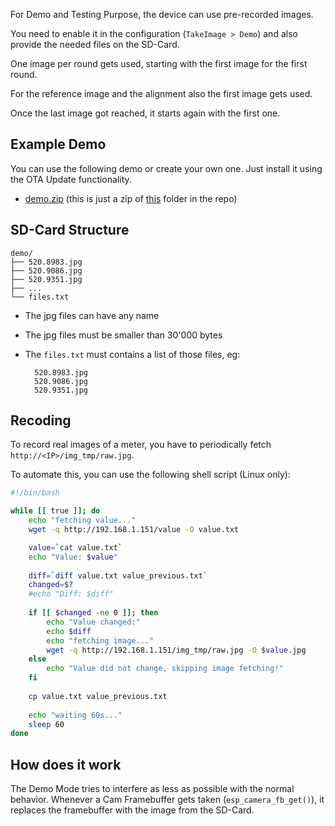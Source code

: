 For Demo and Testing Purpose, the device can use pre-recorded images.

You need to enable it in the configuration (`TakeImage > Demo`) and also provide the needed files on the SD-Card.

One image per round gets used, starting with the first image for the first round.

For the reference image and the alignment also the first image gets used.

Once the last image got reached, it starts again with the first one.

## Example Demo
You can use the following demo or create your own one.
Just install it using the OTA Update functionality.

 - [demo.zip](https://github.com/jomjol/AI-on-the-edge-device/files/10320454/demo.zip) (this is just a zip of [this](https://github.com/jomjol/AI-on-the-edge-device/tree/master/code) folder in the repo)


## SD-Card Structure
```
demo/
├── 520.8983.jpg
├── 520.9086.jpg
├── 520.9351.jpg
├── ...
└── files.txt
```

- The jpg files can have any name
- The jpg files must be smaller than 30'000 bytes
- The `files.txt` must contains a list of those files, eg:

        520.8983.jpg
        520.9086.jpg
        520.9351.jpg

## Recoding
To record real images of a meter, you have to periodically fetch `http://<IP>/img_tmp/raw.jpg`.

To automate this, you can use the following shell script (Linux only):
```bash
#!/bin/bash

while [[ true ]]; do
    echo "fetching value..."
    wget -q http://192.168.1.151/value -O value.txt

    value=`cat value.txt`
    echo "Value: $value"
    
    diff=`diff value.txt value_previous.txt`
    changed=$?
    #echo "Diff: $diff"
    
    if [[ $changed -ne 0 ]]; then
        echo "Value changed:"
        echo $diff
        echo "fetching image..."
        wget -q http://192.168.1.151/img_tmp/raw.jpg -O $value.jpg
    else
        echo "Value did not change, skipping image fetching!"
    fi
    
    cp value.txt value_previous.txt
    
    echo "waiting 60s..."
    sleep 60
done
```

## How does it work
The Demo Mode tries to interfere as less as possible with the normal behavior. Whenever a Cam Framebuffer gets taken (`esp_camera_fb_get()`), it replaces the framebuffer with the image from the SD-Card.